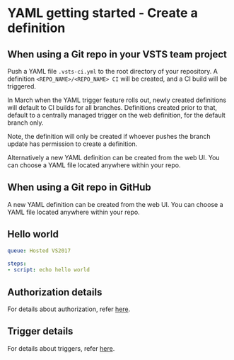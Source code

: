# YAML getting started - Create a definition

## When using a Git repo in your VSTS team project

Push a YAML file `.vsts-ci.yml` to the root directory of your repository. A definition
`<REPO_NAME>/<REPO_NAME> CI` will be created, and a CI build will be triggered.

In March when the YAML trigger feature rolls out, newly created definitions will default
to CI builds for all branches. Definitions created prior to that, default to a centrally
managed trigger on the web definition, for the default branch only.

Note, the definition will only be created if whoever pushes the branch update has
permission to create a definition.

Alternatively a new YAML definition can be created from the web UI. You can choose
a YAML file located anywhere within your repo.

## When using a Git repo in GitHub

A new YAML definition can be created from the web UI. You can choose a YAML file
located anywhere within your repo.

## Hello world

```yaml
queue: Hosted VS2017

steps:
- script: echo hello world
```

## Authorization details

For details about authorization, refer [here](yamlgettingstarted-authz.md).

## Trigger details

For details about triggers, refer [here](yamlgettingstarted-triggers.md).

